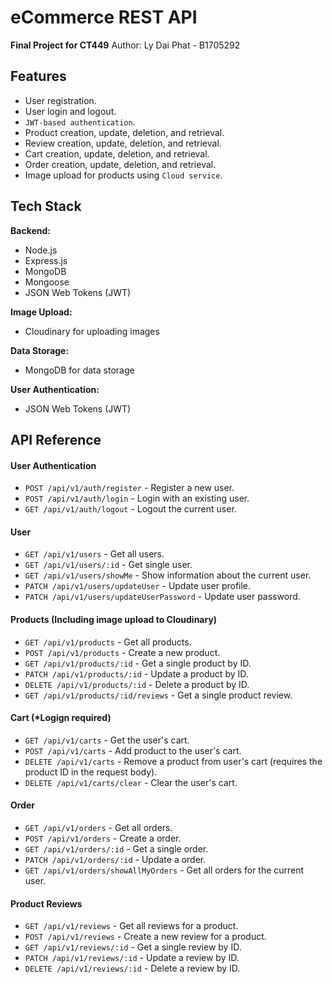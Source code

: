 # eCommerce REST API

**Final Project for CT449**
Author: Ly Dai Phat - B1705292

## Features

- User registration.
- User login and logout.
- `JWT-based authentication`.
- Product creation, update, deletion, and retrieval.
- Review creation, update, deletion, and retrieval.
- Cart creation, update, deletion, and retrieval. 
- Order creation, update, deletion, and retrieval.
- Image upload for products using `Cloud service`.

## Tech Stack

**Backend:**
- Node.js
- Express.js
- MongoDB
- Mongoose
- JSON Web Tokens (JWT)

**Image Upload:** 
- Cloudinary for uploading images

**Data Storage:** 
- MongoDB for data storage

**User Authentication:**
- JSON Web Tokens (JWT)

## API Reference

#### User Authentication
- `POST /api/v1/auth/register` - Register a new user.
- `POST /api/v1/auth/login` - Login with an existing user.
- `GET /api/v1/auth/logout` - Logout the current user.

#### User
- `GET /api/v1/users` - Get all users.
- `GET /api/v1/users/:id` - Get single user.
- `GET /api/v1/users/showMe` -  Show information about the current user.
- `PATCH /api/v1/users/updateUser` -  Update user profile.
- `PATCH /api/v1/users/updateUserPassword` -  Update user password.

#### Products (Including image upload to Cloudinary)
- `GET /api/v1/products` - Get all products.
- `POST /api/v1/products` - Create a new product.
- `GET /api/v1/products/:id` - Get a single product by ID.
- `PATCH /api/v1/products/:id` - Update a product by ID.
- `DELETE /api/v1/products/:id` - Delete a product by ID.
- `GET /api/v1/products/:id/reviews` - Get a single product review.

#### Cart (*Logign required)
- `GET /api/v1/carts` - Get the user's cart.
- `POST /api/v1/carts` - Add product to the user's cart.
- `DELETE /api/v1/carts` -  Remove a product from user's cart (requires the product ID in the request body).
- `DELETE /api/v1/carts/clear` -  Clear the user's cart.

#### Order
- `GET /api/v1/orders` - Get all orders.
- `POST /api/v1/orders` - Create a order.
- `GET /api/v1/orders/:id` - Get a single order.
- `PATCH /api/v1/orders/:id` - Update a order.
- `GET /api/v1/orders/showAllMyOrders` - Get all orders for the current user.

#### Product Reviews
- `GET /api/v1/reviews` - Get all reviews for a product.
- `POST /api/v1/reviews` - Create a new review for a product.
- `GET /api/v1/reviews/:id` - Get a single review by ID.
- `PATCH /api/v1/reviews/:id` - Update a review by ID.
- `DELETE /api/v1/reviews/:id` - Delete a review by ID.
